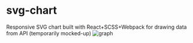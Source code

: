 # svg-chart
Responsive SVG chart built with React+SCSS+Webpack for drawing data from API (temporarily mocked-up)
![graph](/screenshost/desktop.png)
